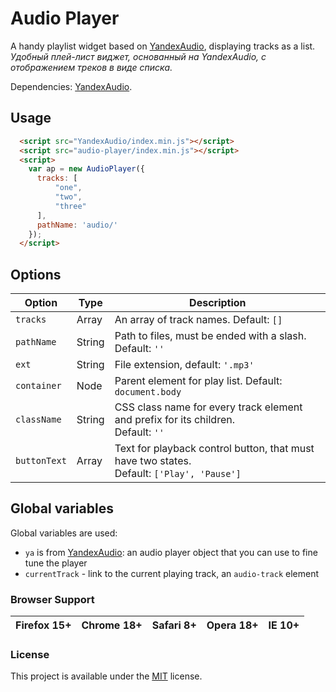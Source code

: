 # Audio Player
A handy playlist widget based on [YandexAudio](https://github.com/yandex/audio-js), displaying tracks as a list.  
*Удобный плей-лист виджет, основанный на YandexAudio, с отображением треков в виде списка.*  

Dependencies: [YandexAudio](https://github.com/yandex/audio-js).

## Usage

```html
  <script src="YandexAudio/index.min.js"></script>
  <script src="audio-player/index.min.js"></script>
  <script>
    var ap = new AudioPlayer({
      tracks: [
	      "one", 
	      "two", 
	      "three"
      ],
      pathName: 'audio/'
    });
  </script>
```

## Options

| Option | Type | Description |
| --- | --- | --- |
| `tracks` | Array | An array of track names. Default: `[]` |
| `pathName` | String | Path to files, must be ended with a slash. Default: `''` |
| `ext` | String | File extension, default: `'.mp3'` |
| `container` | Node | Parent element for play list. Default: `document.body` |
| `className` | String | CSS class name for every track element and prefix for its children. <br> Default: `''` |
| `buttonText` | Array | Text for playback control button, that must have two states. <br> Default: `['Play', 'Pause']` |  

## Global variables
Global variables are used:
- `ya` is from [YandexAudio](https://github.com/yandex/audio-js#%D0%98%D1%81%D0%BF%D0%BE%D0%BB%D1%8C%D0%B7%D0%BE%D0%B2%D0%B0%D0%BD%D0%B8%D0%B5): 
an audio player object that you can use to fine tune the player
- `currentTrack` - link to the current playing track, an `audio-track` element

### Browser Support
| Firefox 15+ | Chrome 18+ | Safari 8+ | Opera 18+ | IE 10+ | 
| --- | --- | --- | --- | --- |

### License
This project is available under the [MIT](./license) license.
